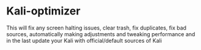 # Kali-optimizer
This will fix any screen halting issues, clear trash, fix duplicates, fix bad sources, automatically making adjustments and     tweaking performance and in the last update your Kali with official/default sources of Kali
